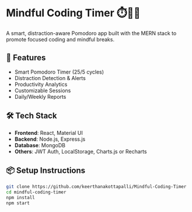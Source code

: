 # Mindful Coding Timer ⏱️🧘‍♂️

A smart, distraction-aware Pomodoro app built with the MERN stack to promote focused coding and mindful breaks.

## 🚀 Features

- Smart Pomodoro Timer (25/5 cycles)
- Distraction Detection & Alerts
- Productivity Analytics
- Customizable Sessions
- Daily/Weekly Reports

## 🛠️ Tech Stack

- **Frontend**: React, Material UI
- **Backend**: Node.js, Express.js
- **Database**: MongoDB
- **Others**: JWT Auth, LocalStorage, Charts.js or Recharts

## 📦 Setup Instructions

```bash
git clone https://github.com/keerthanakottapalli/Mindful-Coding-Timer
cd mindful-coding-timer
npm install
npm start
